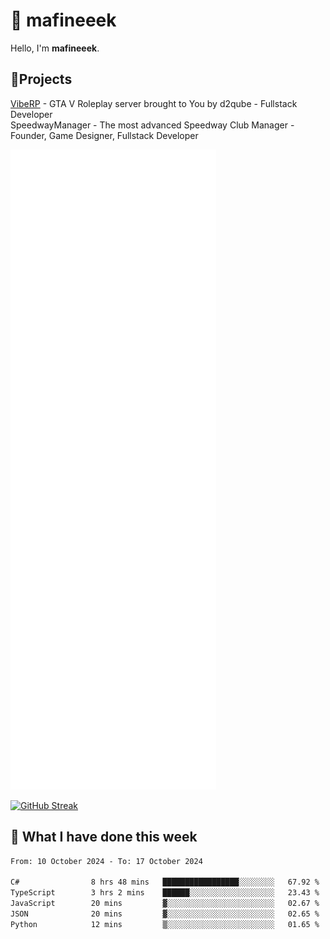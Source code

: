 # 👋 mafineeek
Hello, I'm **mafineeek**.

## 📝Projects

[VibeRP](https://v-rp.pl) - GTA V Roleplay server brought to You by d2qube - Fullstack Developer<br/>
SpeedwayManager - The most advanced Speedway Club Manager - Founder, Game Designer, Fullstack Developer


![](./github-metrics.svg)

[![GitHub Streak](https://streak-stats.demolab.com/?user=mafineeek)](https://git.io/streak-stats)

## 📰 What I have done this week
<!--START_SECTION:waka-->

```txt
From: 10 October 2024 - To: 17 October 2024

C#                8 hrs 48 mins   █████████████████░░░░░░░░   67.92 %
TypeScript        3 hrs 2 mins    ██████░░░░░░░░░░░░░░░░░░░   23.43 %
JavaScript        20 mins         ▓░░░░░░░░░░░░░░░░░░░░░░░░   02.67 %
JSON              20 mins         ▓░░░░░░░░░░░░░░░░░░░░░░░░   02.65 %
Python            12 mins         ▒░░░░░░░░░░░░░░░░░░░░░░░░   01.65 %
```

<!--END_SECTION:waka-->
